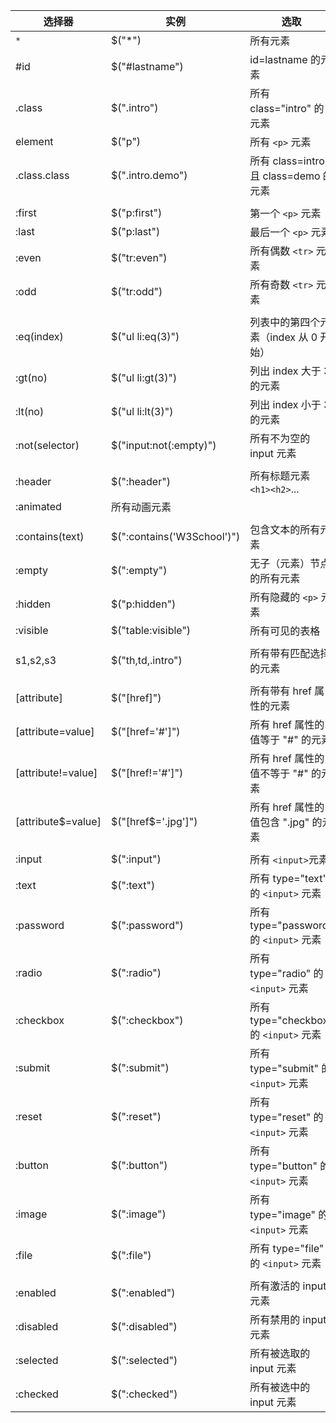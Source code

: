 选择器| 实例 |选取 |
-----|-----|-----|
`*`             |$("*")                             |所有元素
#id            |$("#lastname")                     |id=lastname 的元素
.class         |$(".intro")                        |所有 class="intro" 的元素
element        |$("p")                             |所有 ``<p>`` 元素
.class.class   |$(".intro.demo")                   |所有 class=intro 且 class=demo 的元素
|               |                                   |
:first         |$("p:first")                       |第一个 `<p>` 元素
:last          |$("p:last")                        |最后一个 `<p>` 元素
:even          |$("tr:even")                       |所有偶数 `<tr>` 元素
:odd           |$("tr:odd")                        |所有奇数 `<tr>` 元素
               |                                    |                                   |
:eq(index)     |$("ul li:eq(3)")                   |列表中的第四个元素（index 从 0 开始）
:gt(no)        |$("ul li:gt(3)")                   |列出 index 大于 3 的元素
:lt(no)        |$("ul li:lt(3)")                   |列出 index 小于 3 的元素
:not(selector) |$("input:not(:empty)")     |所有不为空的 input 元素
               |                                    |                                   |
:header        |$(":header")                       |所有标题元素 `<h1><h2>`...
:animated                                          |所有动画元素
               |                                    |                                   |
:contains(text)|$(":contains('W3School')")         |包含文本的所有元素
:empty         |$(":empty")                        |无子（元素）节点的所有元素
:hidden        |$("p:hidden")                      |所有隐藏的 `<p>` 元素
:visible       |$("table:visible")                 |所有可见的表格
               |                                    |                                   |
s1,s2,s3       |$("th,td,.intro")                  |所有带有匹配选择的元素
               |                                    |                                   |
[attribute]        |$("[href]")                    |所有带有 href 属性的元素
[attribute=value]  |$("[href='#']")                |所有 href 属性的值等于 "#" 的元素
[attribute!=value] |$("[href!='#']")               |所有 href 属性的值不等于 "#" 的元素
[attribute$=value] |$("[href$='.jpg']")            |所有 href 属性的值包含 ".jpg" 的元素
               |                                    |                                   |
:input             |$(":input")                    |所有 `<input>`元素
:text              |$(":text")                     |所有 type="text" 的 `<input>`  元素
:password          |$(":password")                 |所有 type="password" 的 `<input>`  元素
:radio             |$(":radio")                    |所有 type="radio" 的 `<input>`  元素
:checkbox          |$(":checkbox")                 |所有 type="checkbox" 的 `<input>`  元素
:submit            |$(":submit")                   |所有 type="submit" 的 `<input>`  元素
:reset             |$(":reset")                    |所有 type="reset" 的 `<input>`  元素
:button            |$(":button")                   |所有 type="button" 的 `<input>`  元素
:image             |$(":image")                    |所有 type="image" 的 `<input>`  元素
:file              |$(":file")                     |所有 type="file" 的 `<input>`  元素
               |                                    |                                   |
:enabled           |$(":enabled")                  |所有激活的 input 元素
:disabled          |$(":disabled")                 |所有禁用的 input 元素
:selected          |$(":selected")                 |所有被选取的 input 元素
:checked           |$(":checked")                  |所有被选中的 input 元素
